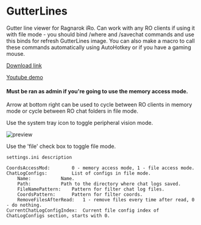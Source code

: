 # GutterLines
Gutter line viewer for Ragnarok iRo. 
Can work with any RO clients if using it with file mode - you should bind /where and /savechat commands and use this binds for refresh GutterLines image.
You can also make a macro to call these commands automatically using AutoHotkey or if you have a gaming mouse.

[Download link](https://github.com/b001e4n/GutterLines/releases/download/1.6/GutterLines.zip)

[Youtube demo](https://youtu.be/hggU2WS2KyU)

#### Must be ran as admin if you're going to use the memory access mode.

Arrow at bottom right can be used to cycle between RO clients in memory mode or cycle between RO chat folders in file mode.

Use the system tray icon to toggle peripheral vision mode.

![preview](https://raw.githubusercontent.com/miatribe/gutterlines/master/GutterLinesPrev.png)

Use the 'file' check box to toggle file mode.
```
settings.ini description

CoordsAccessMod: 		0 - memory access mode, 1 - file access mode.
ChatLogConfigs: 		List of configs in file mode.
	Name:			Name.
	Path:			Path to the directory where chat logs saved.
	FileNamePattern:	Pattern for filter chat log files.
	CoordsPattern:		Pattern for filter coords.
	RemoveFilesAfterRead:	1 - remove files every time after read, 0 - do nothing.
CurrentChatLogConfigIndex:	Current file config index of ChatLogConfigs section, starts with 0.
```
